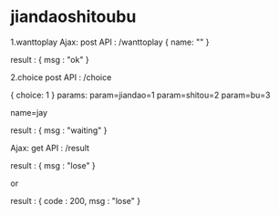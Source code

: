 # jiandaoshitoubu





1.wanttoplay
Ajax: post
API : 	/wanttoplay
{
  name: ""
}


result : {
	msg : "ok"
}





2.choice
post
API : /choice

{
  choice: 1
}
params:
param=jiandao=1
param=shitou=2
param=bu=3

name=jay




result : {
	msg : "waiting"
}







Ajax: get 
API : /result

result : {
	msg : "lose"
}

or

result : {
	code : 200,
	msg : "lose"
}
